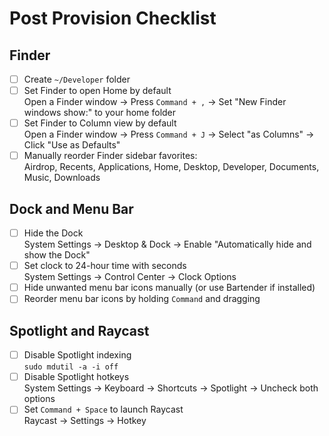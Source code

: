 # Post Provision Checklist

## Finder

- [ ] Create `~/Developer` folder
- [ ] Set Finder to open Home by default  
       Open a Finder window → Press `Command + ,` → Set "New Finder windows show:" to your home folder
- [ ] Set Finder to Column view by default  
       Open a Finder window → Press `Command + J` → Select "as Columns" → Click "Use as Defaults"
- [ ] Manually reorder Finder sidebar favorites:  
       Airdrop, Recents, Applications, Home, Desktop, Developer, Documents, Music, Downloads

## Dock and Menu Bar

- [ ] Hide the Dock  
       System Settings → Desktop & Dock → Enable "Automatically hide and show the Dock"
- [ ] Set clock to 24-hour time with seconds  
       System Settings → Control Center → Clock Options
- [ ] Hide unwanted menu bar icons manually (or use Bartender if installed)
- [ ] Reorder menu bar icons by holding `Command` and dragging

## Spotlight and Raycast

- [ ] Disable Spotlight indexing  
       `sudo mdutil -a -i off`
- [ ] Disable Spotlight hotkeys  
       System Settings → Keyboard → Shortcuts → Spotlight → Uncheck both options
- [ ] Set `Command + Space` to launch Raycast  
       Raycast → Settings → Hotkey

